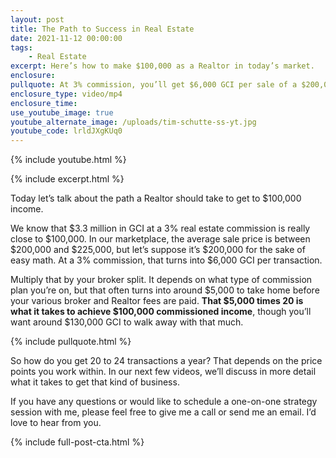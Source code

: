 ```yaml
---
layout: post
title: The Path to Success in Real Estate
date: 2021-11-12 00:00:00
tags:
    - Real Estate
excerpt: Here’s how to make $100,000 as a Realtor in today’s market.
enclosure:
pullquote: At 3% commission, you’ll get $6,000 GCI per sale of a $200,000 home.
enclosure_type: video/mp4
enclosure_time:
use_youtube_image: true
youtube_alternate_image: /uploads/tim-schutte-ss-yt.jpg
youtube_code: lrldJXgKUq0
---
```

{% include youtube.html %}

{% include excerpt.html %}

Today let’s talk about the path a Realtor should take to get to $100,000 income.

We know that $3.3 million in GCI at a 3% real estate commission is really close to $100,000. In our marketplace, the average sale price is between $200,000 and $225,000, but let’s suppose it’s $200,000 for the sake of easy math. At a 3% commission, that turns into $6,000 GCI per transaction.

Multiply that by your broker split. It depends on what type of commission plan you’re on, but that often turns into around $5,000 to take home before your various broker and Realtor fees are paid. **That $5,000 times 20 is what it takes to achieve $100,000 commissioned income**, though you’ll want around $130,000 GCI to walk away with that much.

{% include pullquote.html %}

So how do you get 20 to 24 transactions a year? That depends on the price points you work within. In our next few videos, we’ll discuss in more detail what it takes to get that kind of business.

If you have any questions or would like to schedule a one-on-one strategy session with me, please feel free to give me a call or send me an email. I’d love to hear from you.

{% include full-post-cta.html %}
